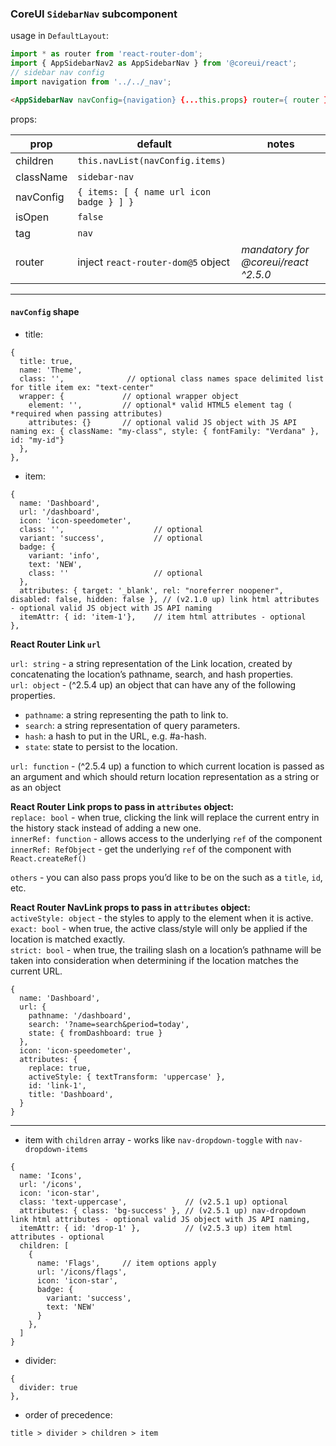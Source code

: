 ### CoreUI `SidebarNav` subcomponent
usage in `DefaultLayout`:
```jsx
import * as router from 'react-router-dom';
import { AppSidebarNav2 as AppSidebarNav } from '@coreui/react';
// sidebar nav config
import navigation from '../../_nav';
```

```html
<AppSidebarNav navConfig={navigation} {...this.props} router={ router }/>
```
props:

prop | default | notes
--- | --- | ---
children | `this.navList(navConfig.items)` |
className | `sidebar-nav` |
navConfig | `{ items: [ { name url icon badge } ] }` |
isOpen | `false` |
tag | `nav` |
router | inject `react-router-dom@5` object | _mandatory for @coreui/react ^2.5.0_  

---
#### `navConfig` shape

- title:
```json5
{
  title: true,
  name: 'Theme',
  class: '',              // optional class names space delimited list for title item ex: "text-center"
  wrapper: {             // optional wrapper object
    element: '',         // optional* valid HTML5 element tag ( *required when passing attributes)
    attributes: {}       // optional valid JS object with JS API naming ex: { className: "my-class", style: { fontFamily: "Verdana" }, id: "my-id"}
  },
},
```

- item:
```json5
{
  name: 'Dashboard',
  url: '/dashboard',
  icon: 'icon-speedometer',
  class: '',                    // optional
  variant: 'success',           // optional
  badge: {
    variant: 'info',
    text: 'NEW',
    class: ''                   // optional
  },
  attributes: { target: '_blank', rel: "noreferrer noopener", disabled: false, hidden: false }, // (v2.1.0 up) link html attributes - optional valid JS object with JS API naming
  itemAttr: { id: 'item-1'},    // item html attributes - optional
},
```

__React Router Link `url`__

`url: string` - a string representation of the Link location, created by concatenating the location’s pathname, search, and hash properties.  
`url: object` - (^2.5.4 up) an object that can have any of the following properties.
- `pathname`: a string representing the path to link to.
- `search`: a string representation of query parameters.
- `hash`: a hash to put in the URL, e.g. #a-hash.
- `state`: state to persist to the location. 

`url: function` - (^2.5.4 up) a function to which current location is passed as an argument and which should return location representation as a string or as an object

__React Router Link props to pass in `attributes` object:__  
`replace: bool` - when true, clicking the link will replace the current entry in the history stack instead of adding a new one.  
`innerRef: function` - allows access to the underlying `ref` of the component    
`innerRef: RefObject` - get the underlying `ref` of the component with `React.createRef()`

`others` - you can also pass props you’d like to be on the <a> such as a `title`, `id`, etc.

__React Router NavLink props to pass in `attributes` object:__  
`activeStyle: object` - the styles to apply to the element when it is active.  
`exact: bool` - when true, the active class/style will only be applied if the location is matched exactly.  
`strict: bool` - when true, the trailing slash on a location’s pathname will be taken into consideration when determining if the location matches the current URL.

```json5
{
  name: 'Dashboard',
  url: { 
    pathname: '/dashboard', 
    search: '?name=search&period=today', 
    state: { fromDashboard: true }
  },
  icon: 'icon-speedometer',
  attributes: { 
    replace: true, 
    activeStyle: { textTransform: 'uppercase' }, 
    id: 'link-1', 
    title: 'Dashboard', 
  }
}
```

---

- item with `children` array - works like `nav-dropdown-toggle` with `nav-dropdown-items`
```json5
{
  name: 'Icons',
  url: '/icons',
  icon: 'icon-star',
  class: 'text-uppercase',             // (v2.5.1 up) optional
  attributes: { class: 'bg-success' }, // (v2.5.1 up) nav-dropdown link html attributes - optional valid JS object with JS API naming,
  itemAttr: { id: 'drop-1' },          // (v2.5.3 up) item html attributes - optional
  children: [
    {
      name: 'Flags',     // item options apply
      url: '/icons/flags',
      icon: 'icon-star',
      badge: {
        variant: 'success',
        text: 'NEW'
      }
    },
  ]
}
```
- divider:
```json5
{
  divider: true
},
```

- order of precedence:
```
title > divider > children > item
```

